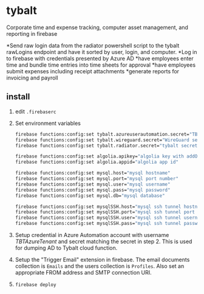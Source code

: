 
# tybalt

Corporate time and expense tracking, computer asset management, and reporting in firebase

*Send raw login data from the radiator powershell script to the tybalt rawLogins endpoint and have it sorted by user, login, and computer.
*Log in to firebase with credentials presented by Azure AD
*have employees enter time and bundle time entries into time sheets for approval
*have employees submit expenses including receipt attachments
*generate reports for invoicing and payroll

## install

1. edit `.firebaserc`
2. Set environment variables

    ``` bash
    firebase functions:config:set tybalt.azureuserautomation.secret="TBTAzureTenant secret" 
    firebase functions:config:set tybalt.wireguard.secret="WireGuard server secret" 
    firebase functions:config:set tybalt.radiator.secret="tybalt secret"
    
    firebase functions:config:set algolia.apikey="algolia key with addObject and deleteObject permission"
    firebase functions:config:set algolia.appid="algolia app id"

    firebase functions:config:set mysql.host="mysql hostname"
    firebase functions:config:set mysql.port="mysql port number"
    firebase functions:config:set mysql.user="mysql username"
    firebase functions:config:set mysql.pass="mysql password"
    firebase functions:config:set mysql.db="mysql database"

    firebase functions:config:set mysqlSSH.host="mysql ssh tunnel hostname"
    firebase functions:config:set mysqlSSH.port="mysql ssh tunnel port number"
    firebase functions:config:set mysqlSSH.user="mysql ssh tunnel username"
    firebase functions:config:set mysqlSSH.pass="mysql ssh tunnel password"
    ```

3. Setup credential in Azure Automation account with username *TBTAzureTenant* and secret matching the secret in step 2. This is used for dumping AD to Tybalt cloud function.

4. Setup the "Trigger Email" extension in firebase. The email documents collection is `Emails` and the users collection is `Profiles`. Also set an appropriate FROM address and SMTP connection URI.  

5. `firebase deploy`
